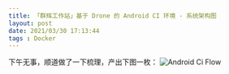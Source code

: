 ```yaml
---
title: 「群辉工作站」基于 Drone 的 Android CI 环境 - 系统架构图
layout: post
date: 2021/03/30 17:13:44
tags : Docker
---
```


下午无事，顺道做了一下梳理，产出下图一枚：
![Android Ci Flow](https://blog-1251733178.cos.ap-beijing.myqcloud.com/Android%20CI%20Flow.png)

<br/>
